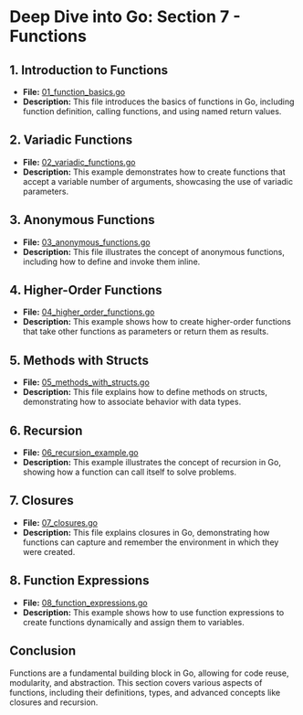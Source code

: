 # **Deep Dive into Go: Section 7 - Functions**

## **1. Introduction to Functions**
- **File:** [01_function_basics.go](functions/01_function_basics.go)  
- **Description:** This file introduces the basics of functions in Go, including function definition, calling functions, and using named return values.

## **2. Variadic Functions**
- **File:** [02_variadic_functions.go](functions/02_variadic_functions.go)  
- **Description:** This example demonstrates how to create functions that accept a variable number of arguments, showcasing the use of variadic parameters.

## **3. Anonymous Functions**
- **File:** [03_anonymous_functions.go](functions/03_anonymous_functions.go)  
- **Description:** This file illustrates the concept of anonymous functions, including how to define and invoke them inline.

## **4. Higher-Order Functions**
- **File:** [04_higher_order_functions.go](functions/04_higher_order_functions.go)  
- **Description:** This example shows how to create higher-order functions that take other functions as parameters or return them as results.

## **5. Methods with Structs**
- **File:** [05_methods_with_structs.go](functions/05_methods_with_structs.go)  
- **Description:** This file explains how to define methods on structs, demonstrating how to associate behavior with data types.

## **6. Recursion**
- **File:** [06_recursion_example.go](functions/06_recursion_example.go)  
- **Description:** This example illustrates the concept of recursion in Go, showing how a function can call itself to solve problems.

## **7. Closures**
- **File:** [07_closures.go](functions/07_closures.go)  
- **Description:** This file explains closures in Go, demonstrating how functions can capture and remember the environment in which they were created.

## **8. Function Expressions**
- **File:** [08_function_expressions.go](functions/08_function_expressions.go)  
- **Description:** This example shows how to use function expressions to create functions dynamically and assign them to variables.

## **Conclusion**
Functions are a fundamental building block in Go, allowing for code reuse, modularity, and abstraction. This section covers various aspects of functions, including their definitions, types, and advanced concepts like closures and recursion.